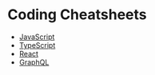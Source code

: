 # Coding Cheatsheets

- [JavaScript](javascript.md)
- [TypeScript](typescript.md)
- [React](react.md)
- [GraphQL](graphql.md)
